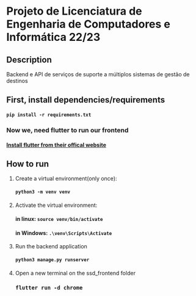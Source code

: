 # Projeto de Licenciatura de Engenharia de Computadores e Informática 22/23

## Description
Backend e API de serviços de suporte a múltiplos sistemas de gestão de destinos


## First, install dependencies/requirements
  #### `pip install -r requirements.txt`
  ### Now we, need flutter to run our frontend
  #### [Install flutter from their offical website](https://docs.flutter.dev/get-started/install)
  


## How to run
1. Create a virtual environment(only once):

    #### `python3 -m venv venv`

2. Activate the virtual environment:


    #### in linux: `source venv/bin/activate`

    #### in Windows:  `.\venv\Scripts\Activate`
3. Run the backend application

    #### `python3 manage.py runserver`

4. Open a new terminal on the ssd_frontend folder 
    ### `flutter run -d chrome`
